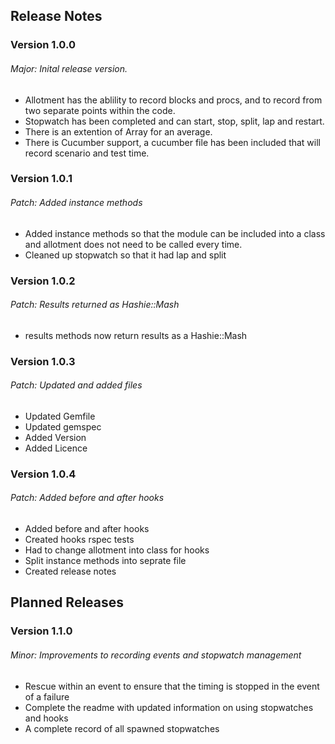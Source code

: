 ## Release Notes
### Version 1.0.0
###### Major: Inital release version.
 * Allotment has the ablility to record blocks and procs, and to record from two separate points within the code.
 * Stopwatch has been completed and can start, stop, split, lap and restart.
 * There is an extention of Array for an average.
 * There is Cucumber support, a cucumber file has been included that will record scenario and test time.

### Version 1.0.1
###### Patch: Added instance methods
 * Added instance methods so that the module can be included into a class and allotment does not need to be called every time.
 * Cleaned up stopwatch so that it had lap and split

### Version 1.0.2
###### Patch: Results returned as Hashie::Mash
 * results methods now return results as a Hashie::Mash

### Version 1.0.3
###### Patch: Updated and added files
 * Updated Gemfile
 * Updated gemspec
 * Added Version
 * Added Licence

### Version 1.0.4
###### Patch: Added before and after hooks
 * Added before and after hooks
 * Created hooks rspec tests
 * Had to change allotment into class for hooks
 * Split instance methods into seprate file
 * Created release notes

## Planned Releases
### Version 1.1.0
###### Minor: Improvements to recording events and stopwatch management
 * Rescue within an event to ensure that the timing is stopped in the event of a failure
 * Complete the readme with updated information on using stopwatches and hooks
 * A complete record of all spawned stopwatches
